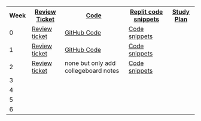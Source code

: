 <table>
   <tr>
    <th>Week</th>
    <th><a href="https://github.com/TianbinLiu/Tianbin-Github/issues">Review Ticket</a></th>
    <th><a href="code">Code</a></th>
    <th><a href="replit">Replit code snippets</a></th>
    <th><a href="study">Study Plan</a></th>
   </tr>
   
   <tr>
    <td>0</td>
    <td><a href="https://github.com/TianbinLiu/Tianbin-Github/issues/1">Review ticket</a></td>
    <td><a href="https://tianbinliu.github.io/Tianbin-Github/code#:~:text=%22Easter%20egg%22-,%23%23Week%200,-HTML%20Code%20index">GitHub Code</a></td>
    <td><a href="https://replit.com/@TianbinLiu/Menu#TT0/tree.py:29:12">Code snippets</a></td>
   </tr>
  
   <tr>
    <td>1</td>
    <td><a href="https://github.com/TianbinLiu/Tianbin-Github/issues/2">Review ticket</a></td>
    <td><a href="https://tianbinliu.github.io/Tianbin-Github/code#:~:text=tr%3E%0A%20%3C/table%3E%0A%20%3Chr%3E-,%23%23Week%201,-HTML%20Code%20default">GitHub Code</a></td>
    <td><a href="https://replit.com/@TianbinLiu/Menu#TT1/carlist.py:66:12">Code snippets</a></td>
   </tr>
  
   <tr>
    <td>2</td>
    <td><a href="https://github.com/TianbinLiu/Tianbin-Github/issues/3">Review ticket</a></td>
    <td>none but only add collegeboard notes</td>
    <td><a href="https://replit.com/@TianbinLiu/Menu#TT2/prime.py:1:0">Code snippets</a></td>
   </tr>
  
   <tr>
    <td>3</td>
    <td></td>
    <td></td>
    <td></td>
   </tr>
  
   <tr>
    <td>4</td>
    <td></td>
    <td></td>
    <td></td>
   </tr>
   
   <tr>
    <td>5</td>
    <td></td>
    <td></td>
    <td></td>
   </tr>
   
   <tr>
    <td>6</td>
    <td></td>
    <td></td>
    <td></td>
    <td></td>
   </tr>
